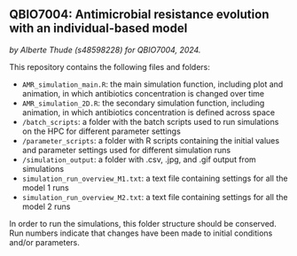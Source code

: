 ## QBIO7004: Antimicrobial resistance evolution with an individual-based model
*by Alberte Thude (s48598228) for QBIO7004, 2024.*


This repository contains the following files and folders:
- `AMR_simulation_main.R`: the main simulation function, including plot and animation, in which antibiotics concentration is changed over time
- `AMR_simulation_2D.R`: the secondary simulation function, including animation, in which antibiotics concentration is defined across space
- `/batch_scripts`: a folder with the batch scripts used to run simulations on the HPC for different parameter settings
- `/parameter_scripts`: a folder with R scripts containing the initial values and parameter settings used for different simulation runs
- `/simulation_output`: a folder with .csv, .jpg, and .gif output from simulations
- `simulation_run_overview_M1.txt`: a text file containing settings for all the model 1 runs 
- `simulation_run_overview_M2.txt`: a text file containing settings for all the model 2 runs

In order to run the simulations, this folder structure should be conserved. Run numbers indicate that changes have been made to initial conditions and/or parameters.
